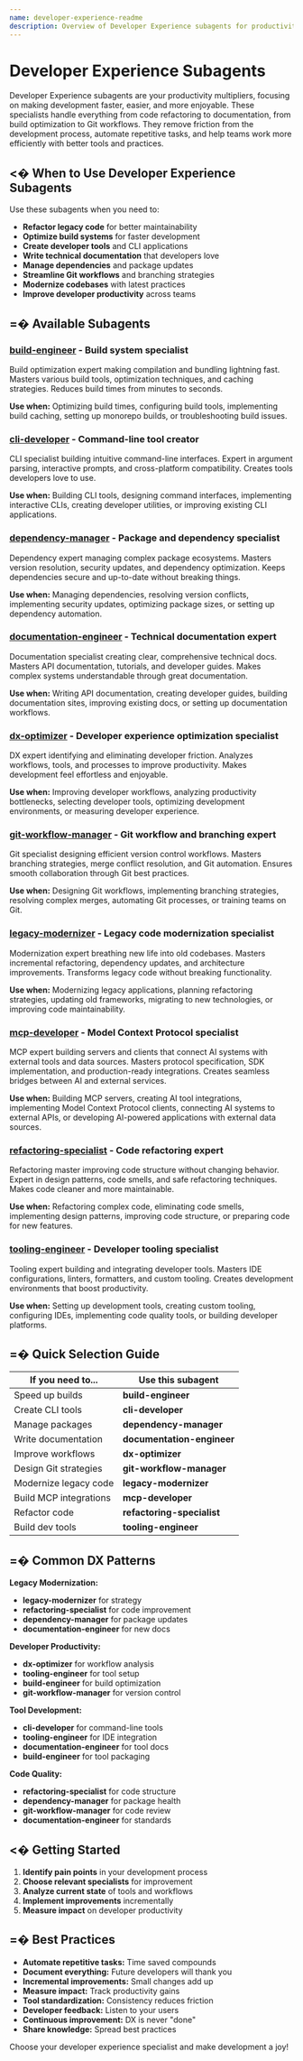 ```yaml
---
name: developer-experience-readme
description: Overview of Developer Experience subagents for productivity and tooling
---
```


# Developer Experience Subagents

Developer Experience subagents are your productivity multipliers, focusing on making development faster, easier, and more enjoyable. These specialists handle everything from code refactoring to documentation, from build optimization to Git workflows. They remove friction from the development process, automate repetitive tasks, and help teams work more efficiently with better tools and practices.

## <� When to Use Developer Experience Subagents

Use these subagents when you need to:
- **Refactor legacy code** for better maintainability
- **Optimize build systems** for faster development
- **Create developer tools** and CLI applications
- **Write technical documentation** that developers love
- **Manage dependencies** and package updates
- **Streamline Git workflows** and branching strategies
- **Modernize codebases** with latest practices
- **Improve developer productivity** across teams

## =� Available Subagents

### [**build-engineer**](build-engineer.md) - Build system specialist
Build optimization expert making compilation and bundling lightning fast. Masters various build tools, optimization techniques, and caching strategies. Reduces build times from minutes to seconds.

**Use when:** Optimizing build times, configuring build tools, implementing build caching, setting up monorepo builds, or troubleshooting build issues.

### [**cli-developer**](cli-developer.md) - Command-line tool creator
CLI specialist building intuitive command-line interfaces. Expert in argument parsing, interactive prompts, and cross-platform compatibility. Creates tools developers love to use.

**Use when:** Building CLI tools, designing command interfaces, implementing interactive CLIs, creating developer utilities, or improving existing CLI applications.

### [**dependency-manager**](dependency-manager.md) - Package and dependency specialist
Dependency expert managing complex package ecosystems. Masters version resolution, security updates, and dependency optimization. Keeps dependencies secure and up-to-date without breaking things.

**Use when:** Managing dependencies, resolving version conflicts, implementing security updates, optimizing package sizes, or setting up dependency automation.

### [**documentation-engineer**](documentation-engineer.md) - Technical documentation expert
Documentation specialist creating clear, comprehensive technical docs. Masters API documentation, tutorials, and developer guides. Makes complex systems understandable through great documentation.

**Use when:** Writing API documentation, creating developer guides, building documentation sites, improving existing docs, or setting up documentation workflows.

### [**dx-optimizer**](dx-optimizer.md) - Developer experience optimization specialist
DX expert identifying and eliminating developer friction. Analyzes workflows, tools, and processes to improve productivity. Makes development feel effortless and enjoyable.

**Use when:** Improving developer workflows, analyzing productivity bottlenecks, selecting developer tools, optimizing development environments, or measuring developer experience.

### [**git-workflow-manager**](git-workflow-manager.md) - Git workflow and branching expert
Git specialist designing efficient version control workflows. Masters branching strategies, merge conflict resolution, and Git automation. Ensures smooth collaboration through Git best practices.

**Use when:** Designing Git workflows, implementing branching strategies, resolving complex merges, automating Git processes, or training teams on Git.

### [**legacy-modernizer**](legacy-modernizer.md) - Legacy code modernization specialist
Modernization expert breathing new life into old codebases. Masters incremental refactoring, dependency updates, and architecture improvements. Transforms legacy code without breaking functionality.

**Use when:** Modernizing legacy applications, planning refactoring strategies, updating old frameworks, migrating to new technologies, or improving code maintainability.

### [**mcp-developer**](mcp-developer.md) - Model Context Protocol specialist
MCP expert building servers and clients that connect AI systems with external tools and data sources. Masters protocol specification, SDK implementation, and production-ready integrations. Creates seamless bridges between AI and external services.

**Use when:** Building MCP servers, creating AI tool integrations, implementing Model Context Protocol clients, connecting AI systems to external APIs, or developing AI-powered applications with external data sources.

### [**refactoring-specialist**](refactoring-specialist.md) - Code refactoring expert
Refactoring master improving code structure without changing behavior. Expert in design patterns, code smells, and safe refactoring techniques. Makes code cleaner and more maintainable.

**Use when:** Refactoring complex code, eliminating code smells, implementing design patterns, improving code structure, or preparing code for new features.

### [**tooling-engineer**](tooling-engineer.md) - Developer tooling specialist
Tooling expert building and integrating developer tools. Masters IDE configurations, linters, formatters, and custom tooling. Creates development environments that boost productivity.

**Use when:** Setting up development tools, creating custom tooling, configuring IDEs, implementing code quality tools, or building developer platforms.

## =� Quick Selection Guide

| If you need to... | Use this subagent |
|-------------------|-------------------|
| Speed up builds | **build-engineer** |
| Create CLI tools | **cli-developer** |
| Manage packages | **dependency-manager** |
| Write documentation | **documentation-engineer** |
| Improve workflows | **dx-optimizer** |
| Design Git strategies | **git-workflow-manager** |
| Modernize legacy code | **legacy-modernizer** |
| Build MCP integrations | **mcp-developer** |
| Refactor code | **refactoring-specialist** |
| Build dev tools | **tooling-engineer** |

## =� Common DX Patterns

**Legacy Modernization:**
- **legacy-modernizer** for strategy
- **refactoring-specialist** for code improvement
- **dependency-manager** for package updates
- **documentation-engineer** for new docs

**Developer Productivity:**
- **dx-optimizer** for workflow analysis
- **tooling-engineer** for tool setup
- **build-engineer** for build optimization
- **git-workflow-manager** for version control

**Tool Development:**
- **cli-developer** for command-line tools
- **tooling-engineer** for IDE integration
- **documentation-engineer** for tool docs
- **build-engineer** for tool packaging

**Code Quality:**
- **refactoring-specialist** for code structure
- **dependency-manager** for package health
- **git-workflow-manager** for code review
- **documentation-engineer** for standards

## <� Getting Started

1. **Identify pain points** in your development process
2. **Choose relevant specialists** for improvement
3. **Analyze current state** of tools and workflows
4. **Implement improvements** incrementally
5. **Measure impact** on developer productivity

## =� Best Practices

- **Automate repetitive tasks:** Time saved compounds
- **Document everything:** Future developers will thank you
- **Incremental improvements:** Small changes add up
- **Measure impact:** Track productivity gains
- **Tool standardization:** Consistency reduces friction
- **Developer feedback:** Listen to your users
- **Continuous improvement:** DX is never "done"
- **Share knowledge:** Spread best practices

Choose your developer experience specialist and make development a joy!